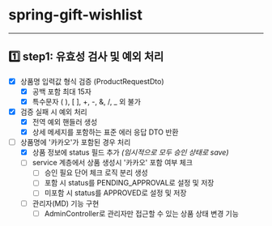 # **spring-gift-wishlist**

***

## 1️⃣ step1: 유효성 검사 및 예외 처리

- [x] 상품명 입력값 형식 검증 (ProductRequestDto)
    - [x] 공백 포함 최대 15자
    - [x] 특수문자 ( ), [ ], +, -, &, /, _ 외 불가
- [x] 검증 실패 시 예외 처리
    - [x] 전역 예외 핸들러 생성
    - [x] 상세 메세지를 포함하는 표준 에러 응답 DTO 반환
- [ ] 상품명에 '카카오'가 포함된 경우 처리
    - [x] 상품 정보에 status 필드 추가 *(임시적으로 모두 승인 상태로 save)*
    - [ ] service 계층에서 상품 생성시 '카카오' 포함 여부 체크
        - [ ] 승인 필요 단어 체크 로직 분리 생성
        - [ ] 포함 시 status를 PENDING_APPROVAL로 설정 및 저장
        - [ ] 미포함 시 status를 APPROVED로 설정 및 저장
    - [ ] 관리자(MD) 기능 구현
        - [ ] AdminController로 관리자만 접근할 수 있는 상품 상태 변경 기능